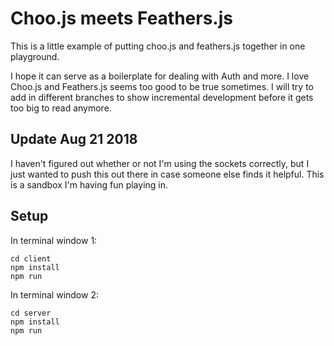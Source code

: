 # Choo.js meets Feathers.js

This is a little example of putting choo.js and feathers.js together in one playground.

I hope it can serve as a boilerplate for dealing with Auth and more. I love Choo.js and Feathers.js seems too good to be true sometimes. I will try to add in different branches to show incremental development before it gets too big to read anymore.

## Update Aug 21 2018
I haven't figured out whether or not I'm using the sockets correctly, but I just wanted to push this out there in case someone else finds it helpful. This is a sandbox I'm having fun playing in.


## Setup

In terminal window 1:
```
cd client
npm install
npm run
```

In terminal window 2:
```
cd server
npm install
npm run
```
